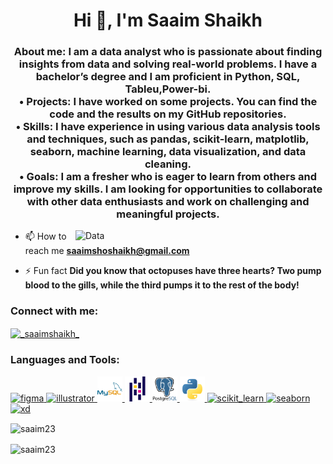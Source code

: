 <h1 align="center">Hi 👋, I'm Saaim Shaikh</h1>
<h3 &bull; align="center">About me: I am a data analyst who is passionate about finding insights from data and solving real-world problems. I have a bachelor’s degree and I am proficient in Python, SQL, Tableu,Power-bi. <br>
 &bull; Projects: I have worked on some projects. You can find the code and the results on my GitHub repositories. <br>
&bull; Skills: I have experience in using various data analysis tools and techniques, such as pandas, scikit-learn, matplotlib, seaborn, machine learning, data visualization, and data cleaning. <br>
&bull; Goals: I am a fresher who is eager to learn from others and improve my skills. I am looking for opportunities to collaborate with other data enthusiasts and work on challenging and meaningful projects. </h3>
<img align="right" alt='Data' width='400' src="https://images.squarespace-cdn.com/content/v1/55ed989ee4b0c7f115ddc924/1541600620919-VEI2IOYGNT2WJXA2W4A0/analytics.gif">

- 📫 How to reach me **saaimshoshaikh@gmail.com**

- ⚡ Fun fact **Did you know that octopuses have three hearts? Two pump blood to the gills, while the third pumps it to the rest of the body!**

<h3 align="left">Connect with me:</h3>
<p align="left">
<a href="https://instagram.com/_saaimshaikh_" target="blank"><img align="center" src="https://raw.githubusercontent.com/rahuldkjain/github-profile-readme-generator/master/src/images/icons/Social/instagram.svg" alt="_saaimshaikh_" height="30" width="40" /></a>
</p>

<h3 align="left">Languages and Tools:</h3>
<p align="left"> <a href="https://www.figma.com/" target="_blank" rel="noreferrer"> <img src="https://www.vectorlogo.zone/logos/figma/figma-icon.svg" alt="figma" width="40" height="40"/> </a> <a href="https://www.adobe.com/in/products/illustrator.html" target="_blank" rel="noreferrer"> <img src="https://www.vectorlogo.zone/logos/adobe_illustrator/adobe_illustrator-icon.svg" alt="illustrator" width="40" height="40"/> </a> <a href="https://www.mysql.com/" target="_blank" rel="noreferrer"> <img src="https://raw.githubusercontent.com/devicons/devicon/master/icons/mysql/mysql-original-wordmark.svg" alt="mysql" width="40" height="40"/> </a> <a href="https://pandas.pydata.org/" target="_blank" rel="noreferrer"> <img src="https://raw.githubusercontent.com/devicons/devicon/2ae2a900d2f041da66e950e4d48052658d850630/icons/pandas/pandas-original.svg" alt="pandas" width="40" height="40"/> </a> <a href="https://www.postgresql.org" target="_blank" rel="noreferrer"> <img src="https://raw.githubusercontent.com/devicons/devicon/master/icons/postgresql/postgresql-original-wordmark.svg" alt="postgresql" width="40" height="40"/> </a> <a href="https://www.python.org" target="_blank" rel="noreferrer"> <img src="https://raw.githubusercontent.com/devicons/devicon/master/icons/python/python-original.svg" alt="python" width="40" height="40"/> </a> <a href="https://scikit-learn.org/" target="_blank" rel="noreferrer"> <img src="https://upload.wikimedia.org/wikipedia/commons/0/05/Scikit_learn_logo_small.svg" alt="scikit_learn" width="40" height="40"/> </a> <a href="https://seaborn.pydata.org/" target="_blank" rel="noreferrer"> <img src="https://seaborn.pydata.org/_images/logo-mark-lightbg.svg" alt="seaborn" width="40" height="40"/> </a> <a href="https://www.adobe.com/products/xd.html" target="_blank" rel="noreferrer"> <img src="https://cdn.worldvectorlogo.com/logos/adobe-xd.svg" alt="xd" width="40" height="40"/> </a> </p>

<p><img align="center" src="https://github-readme-stats.vercel.app/api/top-langs?username=saaim23&show_icons=true&locale=en&layout=compact" alt="saaim23" /></p>

<p><img align="center" src="https://github-readme-streak-stats.herokuapp.com/?user=saaim23&" alt="saaim23" /></p>
